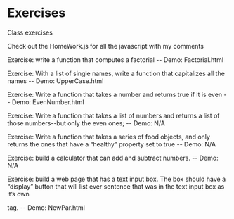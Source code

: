 # Exercises
Class exercises

Check out the HomeWork.js for all the javascript with my comments

Exercise: write a function that computes a factorial 
  -- Demo: Factorial.html
  
Exercise: With a list of single names, write a function that capitalizes all the names
  -- Demo: UpperCase.html
  
Exercise: Write a function that takes a number and returns true if it is even
  -- Demo: EvenNumber.html
  
Exercise: Write a function that takes a list of numbers and returns a list of those numbers--but only the even ones;
  -- Demo: N/A
  
Exercise: Write a function that takes a series of food objects, and only returns the ones that have a “healthy” property set to true
  -- Demo: N/A
  
Exercise: build a calculator that can add and subtract numbers.
  -- Demo: N/A
  
Exercise: build a web page that has a text input box. The box should have a “display” button that will list ever sentence that was in the text input box as it’s own <p> tag.
  -- Demo: NewPar.html
